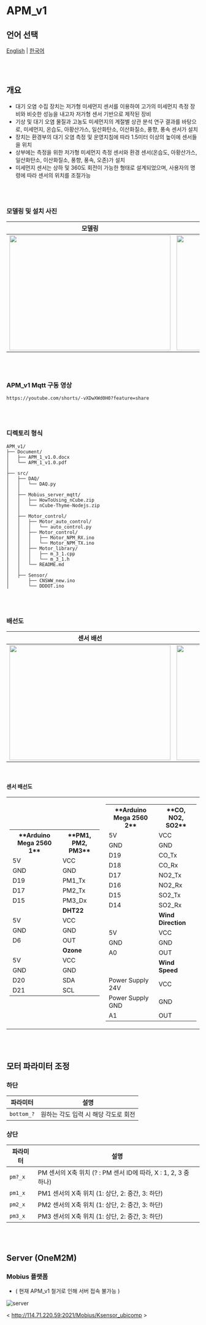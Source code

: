 # APM_v1
## 언어 선택

[English](README.md) | [한국어](README_KR.md)

<br><br>

## 개요

- 대기 오염 수집 장치는 저가형 미세먼지 센서를 이용하여 고가의 미세먼지 측정 장비와 비슷한 성능을 내고자 저가형 센서 기반으로 제작된 장비
- 기상 및 대기 오염 물질과 고농도 미세먼지의 계절별 상관 분석 연구 결과를 바탕으로, 미세먼지, 온습도, 아황산가스, 일산화탄소, 이산화질소, 풍향, 풍속 센서가 설치
- 장치는 환경부의 대기 오염 측정 및 운영지침에 따라 1.5미터 이상의 높이에 센서들을 위치
- 상부에는 측정을 위한 저가형 미세먼지 측정 센서와 환경 센서(온습도, 아황산가스, 일산화탄소, 이산화질소, 풍향, 풍속, 오존)가 설치
- 미세먼지 센서는 상하 및 360도 회전이 가능한 형태로 설계되었으며, 사용자의 명령에 따라 센서의 위치를 조절가능


<br><br>

### 모델링 및 설치 사진
<div align="center">
  
  | 모델링 | 설치 |
  |:---:|:---:|
  | <img src="https://github.com/user-attachments/assets/16247e7f-1541-47be-a514-2af5a8bb7449" width="420px" height="300px"> | <img src="https://github.com/user-attachments/assets/54e6a5d6-ec62-4971-b192-cef102818fc4" width="420px" height="300px"> |
</div>

<br><br>

### APM_v1 Mqtt 구동 영상

```
https://youtube.com/shorts/-vXDwXWd0H0?feature=share
```

<br><br>

### 디렉토리 형식

```
APM_v1/
├── Document/
│   ├── APM_1_v1.0.docx
│   └── APM_1_v1.0.pdf
│
├── src/
│   ├── DAQ/
│   │   └── DAQ.py
│   │
│   ├── Mobius_server_mqtt/
│   │   ├── HowToUsing_nCube.zip
│   │   └── nCube-Thyme-Nodejs.zip
│   │
│   ├── Motor_control/
│   │   ├── Motor_auto_control/
│   │   │   └── auto_control.py
│   │   ├── Motor_control/
│   │   │   ├── Motor_NPM_RX.ino
│   │   │   └── Motor_NPM_TX.ino
│   │   ├── Motor_library/
│   │   │   ├── m_3_1.cpp
│   │   │   └── m_3_1.h
│   │   └── README.md
│   │
│   ├── Sensor/
│       ├── CNSWW_new.ino
│       └── DDDOT.ino

```

<br><br>

### 배선도
<div align="center">
  
  | 센서 배선 | 모터 배선 |
  |:---:|:---:|
  | <img src="https://github.com/user-attachments/assets/b9ae9f78-adc2-4b7d-a810-ac639ee7c0d8" width="420px" height="300px"> | <img src="https://github.com/user-attachments/assets/166d0f0b-ee65-4d67-88f7-16cb4cec47f2" width="420px" height="300px"> |
</div>

<br>

#### 센서 배선도

<div align="center">
  <table>
    <tr>
      <td>
        <table>
          <tr>
            <th>**Arduino Mega 2560 1**</th>
            <th>**PM1, PM2, PM3**</th>
          </tr>
          <tr>
            <td>5V</td>
            <td>VCC</td>
          </tr>
          <tr>
            <td>GND</td>
            <td>GND</td>
          </tr>
          <tr>
            <td>D19</td>
            <td>PM1_Tx</td>
          </tr>
          <tr>
            <td>D17</td>
            <td>PM2_Tx</td>
          </tr>
          <tr>
            <td>D15</td>
            <td>PM3_Dx</td>
          </tr>
          <tr>
            <td></td>
            <td><strong>DHT22</strong></td>
          </tr>
          <tr>
            <td>5V</td>
            <td>VCC</td>
          </tr>
          <tr>
            <td>GND</td>
            <td>GND</td>
          </tr>
          <tr>
            <td>D6</td>
            <td>OUT</td>
          </tr>
          <tr>
            <td></td>
            <td><strong>Ozone</strong></td>
          </tr>
          <tr>
            <td>5V</td>
            <td>VCC</td>
          </tr>
          <tr>
            <td>GND</td>
            <td>GND</td>
          </tr>
          <tr>
            <td>D20</td>
            <td>SDA</td>
          </tr>
          <tr>
            <td>D21</td>
            <td>SCL</td>
          </tr>
        </table>
      </td>
      <td>
        <table>
          <tr>
            <th>**Arduino Mega 2560 2**</th>
            <th>**CO, NO2, SO2**</th>
          </tr>
          <tr>
            <td>5V</td>
            <td>VCC</td>
          </tr>
          <tr>
            <td>GND</td>
            <td>GND</td>
          </tr>
          <tr>
            <td>D19</td>
            <td>CO_Tx</td>
          </tr>
          <tr>
            <td>D18</td>
            <td>CO_Rx</td>
          </tr>
          <tr>
            <td>D17</td>
            <td>NO2_Tx</td>
          </tr>
          <tr>
            <td>D16</td>
            <td>NO2_Rx</td>
          </tr>
          <tr>
            <td>D15</td>
            <td>SO2_Tx</td>
          </tr>
          <tr>
            <td>D14</td>
            <td>SO2_Rx</td>
          </tr>
          <tr>
            <td></td>
            <td><strong>Wind Direction</strong></td>
          </tr>
          <tr>
            <td>5V</td>
            <td>VCC</td>
          </tr>
          <tr>
            <td>GND</td>
            <td>GND</td>
          </tr>
          <tr>
            <td>A0</td>
            <td>OUT</td>
          </tr>
          <tr>
            <td></td>
            <td><strong>Wind Speed</strong></td>
          </tr>
          <tr>
            <td>Power Supply 24V</td>
            <td>VCC</td>
          </tr>
          <tr>
            <td>Power Supply GND</td>
            <td>GND</td>
          </tr>
          <tr>
            <td>A1</td>
            <td>OUT</td>
          </tr>
        </table>
      </td>
    </tr>
  </table>
</div>

<br><br>

## 모터 파라미터 조정

### 하단
| **파라미터**             | **설명**                             |
|--------------------------|--------------------------------------|
| `bottom_?`               | 원하는 각도 입력 시 해당 각도로 회전 |

### 상단
| **파라미터**             | **설명**                             |
|--------------------------|--------------------------------------|
| `pm?_x`                  | PM 센서의 X축 위치 (? : PM 센서 ID에 따라, X :  1, 2, 3 중 하나) |
| `pm1_x`                  | PM1 센서의 X축 위치 (1: 상단, 2: 중간, 3: 하단) |
| `pm2_x`                  | PM2 센서의 X축 위치 (1: 상단, 2: 중간, 3: 하단) |
| `pm3_x`                  | PM3 센서의 X축 위치 (1: 상단, 2: 중간, 3: 하단) |


<br><br>

## Server (OneM2M)

### Mobius 플랫폼

- ( 현재 APM_v1 철거로 인해 서버 접속 불가능 )

![server](https://github.com/user-attachments/assets/9e5f2f4d-9210-41cc-a25c-f3306b2330c8)

< http://114.71.220.59:2021/Mobius/Ksensor_ubicomp >






